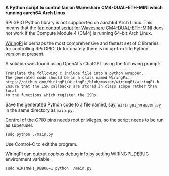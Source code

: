 **A Python script to control fan on Waveshare CM4-DUAL-ETH-MINI which running aarch64 Arch Linux**

RPi GPIO Python library is not suppoorted on aarch64 Arch Linux.
This means that the [fan control script for Waveshare CM4-DUAL-ETH-MINI](https://files.waveshare.com/upload/e/ee/CM4-DUAL-ETH-MINI-Example.zip)
does not work if the Compute Module 4 (CM4) is running 64-bit Arch Linux.

[WiringPi](https://github.com/WiringPi/WiringPi.git) is perhaps the most comprehensive and fastest set of C libraries for controlling RPi GPIO.
Unfortunately there is no up-to-date Python version at present.

A solution was found using OpenAI's ChatGPT using the following prompt:
```
Translate the following c include file into a python wrapper.
The generated code should be in a class named WiringPi.
https://github.com/WiringPi/WiringPi/blob/master/wiringPi/wiringPi.h
Ensure that the ISR callbacks are stored in class scope rather than local
to the functions which register the ISRs.
```
Save the generated Python code to a file named, say, ```wiringpi_wrapper.py``` in the same directory as ```main.py```.

Control of the GPIO pins needs root privileges, so the script needs to be run as superuser.

```sudo python ./main.py```

Use Control-C to exit the program.

WiringPi can output _copious_ debug info by setting WIRINGPI_DEBUG environment variable.

```sudo WIRINGPI_DEBUG=1 python ./main.py```
